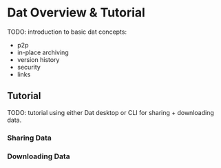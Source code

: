 # Dat Overview & Tutorial

TODO: introduction to basic dat concepts:

* p2p
* in-place archiving
* version history
* security
* links

## Tutorial 

TODO: tutorial using either Dat desktop or CLI for sharing + downloading data.

### Sharing Data


### Downloading Data

